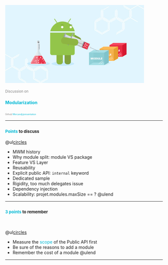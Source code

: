 ![Logo](logo_1.jpg)

<span style="color:gray; font-size:0.8em;">Discussion on </span>

#### <span style="text-transform: none; color: #00B8D4">Modularization</span>

<span style="color:gray; font-size:0.5em;">Github </span> <span style="color: #00B8D4; font-size:0.5em;">Mercandj/presentation</span>

---

### <span style="color: #00B8D4; text-transform: none; font-size:0.8em;">Points</span><span style="text-transform: none; font-size:0.8em;"> to discuss</span>

@ul[circles](true)
- MWM history
- Why module split: module VS package
- Feature VS Layer
- Reusability
- Explicit public API: `internal` keyword
- Dedicated sample
- Rigidity, too much delegates issue
- Dependency injection
- Scalability: projet.modules.maxSize == ?
@ulend

---

### <span style="color: #00B8D4; text-transform: none; font-size:0.8em;">3 points</span><span style="text-transform: none; font-size:0.8em;"> to remember</span>
<br/>

@ul[circles](true)
- Measure the <span style="color: #00B8D4">scope</span> of the Public API first
- Be sure of the reasons to add a module
- Remember the cost of a module
@ulend

---

